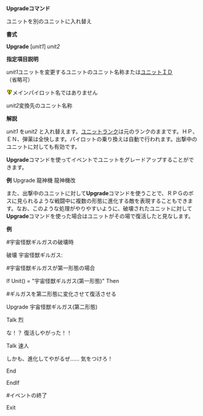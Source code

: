 **Upgradeコマンド**

ユニットを別のユニットに入れ替え

**書式**

**Upgrade** [*unit1*] *unit2*

**指定項目説明**

*unit1*ユニットを変更するユニットのユニット名称または[ユニットＩＤ](ユニットＩＤ)（省略可）

![](../images/bm0.gif)メインパイロット名ではありません

*unit2*変換先のユニット名称

**解説**

*unit1* を*unit2* と入れ替えます。[ユニットランク](ユニットランク)は元のランクのままです。ＨＰ、ＥＮ、弾薬は全快します。パイロットの乗り換えは自動で行われます。出撃中のユニットに対しても有効です。

**Upgrade**コマンドを使ってイベントでユニットをグレードアップすることができます。

**例** Upgrade 龍神機 龍神機改

また、出撃中のユニットに対して**Upgrade**コマンドを使うことで、ＲＰＧのボスに見られるような戦闘中に複数の形態に進化する敵を表現することもできます。なお、このような処理がやりやすいように、破壊されたユニットに対して**Upgrade**コマンドを使った場合はユニットがその場で復活したと見なします。

**例**

#宇宙怪獣ギルガスの破壊時

破壊 宇宙怪獣ギルガス:

#宇宙怪獣ギルガスが第一形態の場合

If Unit() = "宇宙怪獣ギルガス(第一形態)" Then

#ギルガスを第二形態に変化させて復活させる

Upgrade 宇宙怪獣ギルガス(第二形態)

Talk 烈

な！？ 復活しやがった！！

Talk 速人

しかも、進化してやがるぜ…… 気をつけろ！

End

EndIf

#イベントの終了

Exit
